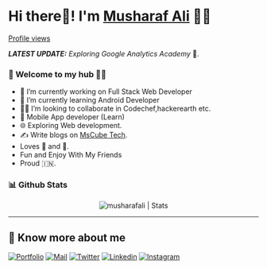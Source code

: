 # Hi there👋! I'm [Musharaf Ali](https://musharafdev.blogspot.com/) 🙋‍♂️

[Profile views](https://musharafali07.github.io/Portfolio-Website/)


_**LATEST UPDATE:**_ _Exploring Google Analytics Academy_ 🥽.

### 🎍 Welcome to my hub 👨‍💻
- 👦 I’m currently working on Full Stack Web Developer
- 💼 I’m currently learning Android Developer
- 👨‍💻 I’m looking to collaborate in Codechef,hackerearth etc.
- 📱 Mobile App developer (Learn)
- 🌐 Exploring Web development.
- ✍️ Write blogs on [MsCube Tech](https://mscubetechs.blogspot.com/).
- Loves 🎵 and 🎹.
- Fun and Enjoy With My Friends
- Proud 🇮🇳.


### 📊 Github Stats
  <p align="center"> <img src="https://github-readme-stats.vercel.app/api?username=musharafali07&count_private=true&show_icons=true&include_all_commits=true" alt="musharafali | Stats" />

---

## 🔗 Know more about me 

[![Portfolio](https://img.shields.io/badge/-Portfolio-black?style=for-the-badge&logo=google-chrome&logoColor=white)](https://musharafdev.blogspot.com/)
[![Mail](https://img.shields.io/badge/-Say%20Hi!-black?style=for-the-badge&logo=gmail)](mailto:musharafali494@gmail.com)
[![Twitter](https://img.shields.io/badge/-Twitter-black?style=for-the-badge&logo=twitter)](https://twitter.com/musharafali0/)
[![Linkedin](https://img.shields.io/badge/-LinkedIn-black?style=for-the-badge&logo=Linkedin)](https://www.linkedin.com/in/musharaf-ali-446a37242/)
[![Instagram](https://img.shields.io/badge/-Instagram-black?style=for-the-badge&logo=instagram)](https://instagram.com/musharafali07/)
